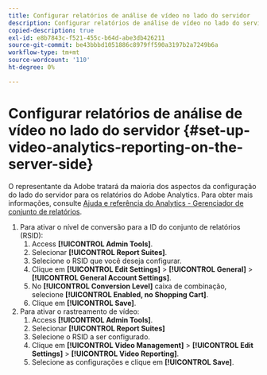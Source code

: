```yaml
---
title: Configurar relatórios de análise de vídeo no lado do servidor
description: Configurar relatórios de análise de vídeo no lado do servidor
copied-description: true
exl-id: e8b7843c-f521-455c-b64d-abe3db426211
source-git-commit: be43bbbd1051886c8979ff590a3197b2a7249b6a
workflow-type: tm+mt
source-wordcount: '110'
ht-degree: 0%

---
```


# Configurar relatórios de análise de vídeo no lado do servidor {#set-up-video-analytics-reporting-on-the-server-side}

O representante da Adobe tratará da maioria dos aspectos da configuração do lado do servidor para os relatórios do Adobe Analytics. Para obter mais informações, consulte [Ajuda e referência do Analytics - Gerenciador de conjunto de relatórios](https://microsite.omniture.com/t2/help/en_US/reference/#Report_Suite_Manager).
1. Para ativar o nível de conversão para a ID do conjunto de relatórios (RSID):
   1. Access **[!UICONTROL Admin Tools]**.
   1. Selecionar **[!UICONTROL Report Suites]**.
   1. Selecione o RSID que você deseja configurar.
   1. Clique em **[!UICONTROL Edit Settings]** > **[!UICONTROL General]** > **[!UICONTROL General Account Settings]**.
   1. No **[!UICONTROL Conversion Level]** caixa de combinação, selecione **[!UICONTROL Enabled, no Shopping Cart]**.
   1. Clique em **[!UICONTROL Save]**.
1. Para ativar o rastreamento de vídeo:
   1. Access **[!UICONTROL Admin Tools]**.
   1. Selecionar **[!UICONTROL Report Suites]**
   1. Selecione o RSID a ser configurado.
   1. Clique em **[!UICONTROL Video Management]** > **[!UICONTROL Edit Settings]** > **[!UICONTROL Video Reporting]**.
   1. Selecione as configurações e clique em **[!UICONTROL Save]**.
